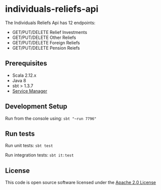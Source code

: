 individuals-reliefs-api
========================

The Individuals Reliefs Api has 12 endpoints:
- GET/PUT/DELETE Relief Investments
- GET/PUT/DELETE Other Reliefs
- GET/PUT/DELETE Foreign Reliefs
- GET/PUT/DELETE Pension Reiefs

## Prerequisites
- Scala 2.12.x
- Java 8
- sbt > 1.3.7
- [Service Manager](https://github.com/hmrc/service-manager)

## Development Setup
Run from the console using: `sbt "~run 7796"`

## Run tests
Run unit tests: `sbt test`

Run integration tests: `sbt it:test`

## License

This code is open source software licensed under the [Apache 2.0 License]("http://www.apache.org/licenses/LICENSE-2.0.html")
